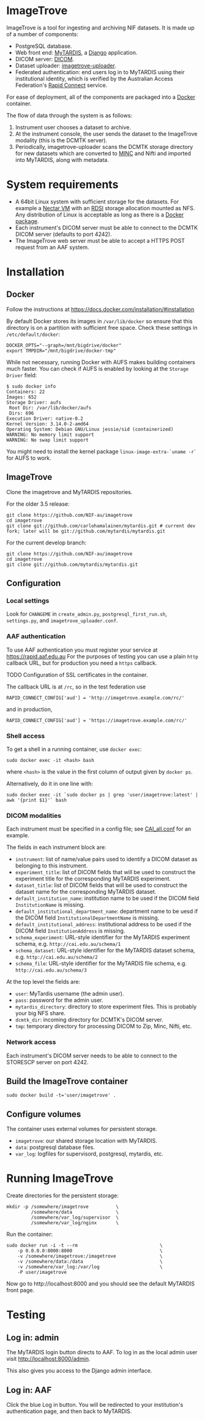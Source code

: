 # ImageTrove

ImageTrove is a tool for ingesting and archiving NIF datasets. It is made up of a number of components:

* PostgreSQL database.
* Web front end: [MyTARDIS](http://mytardis.org/), a [Django](https://www.djangoproject.com/) application.
* DICOM server: [DICOM](http://dicom.offis.de/dcmtk.php.en).
* Dataset uploader: [imagetrove-uploader](https://github.com/NIF-au/imagetrove-uploader).
* Federated authentication: end users log in to MyTARDIS using their institutional identity, which is verified by
  the Australian Access Federation's [Rapid Connect](https://rapid.aaf.edu.au) service.

For ease of deployment, all of the components are packaged into a [Docker](https://www.docker.com/) container.

The flow of data through the system is as follows:

1. Instrument user chooses a dataset to archive.
2. At the instrument console, the user sends the dataset to the ImageTrove modality (this is the DCMTK server).
3. Periodically, imagetrove-uploader scans the DCMTK storage directory for new datasets which are converted to [MINC](http://www.bic.mni.mcgill.ca/ServicesSoftware/MINC) and Nifti and imported into MyTARDIS, along with metadata.

# System requirements

* A 64bit Linux system with sufficient storage for the
datasets. For example a [Nectar VM](http://nectar.org.au/) with an
[RDSI](https://www.rdsi.edu.au/) storage allocation mounted as NFS. Any
distribution of Linux is acceptable as long as there is a [Docker package](https://docs.docker.com/installation/#installation).
* Each instrument's DICOM server must be able to connect to the DCMTK DICOM server (defaults to port 4242).
* The ImageTrove web server must be able to accept a HTTPS POST request from an AAF system.

# Installation

## Docker

Follow the instructions at https://docs.docker.com/installation/#installation

By default Docker stores its images in ```/var/lib/docker``` so ensure that this
directory is on a partition with sufficient free space. Check these settings in ```/etc/default/docker```:

    DOCKER_OPTS="--graph=/mnt/bigdrive/docker"
    export TMPDIR="/mnt/bigdrive/docker-tmp"

While not necessary, running Docker with AUFS makes building containers much faster. You can
check if AUFS is enabled by looking at the ```Storage Driver``` field:

    $ sudo docker info
    Containers: 22
    Images: 652
    Storage Driver: aufs
     Root Dir: /var/lib/docker/aufs
     Dirs: 696
    Execution Driver: native-0.2
    Kernel Version: 3.14.0-2-amd64
    Operating System: Debian GNU/Linux jessie/sid (containerized)
    WARNING: No memory limit support
    WARNING: No swap limit support

You might need to install the kernel package ```linux-image-extra-`uname -r` ``` for AUFS to work.
## ImageTrove

Clone the imagetrove and MyTARDIS repositories.

For the older 3.5 release:

    git clone https://github.com/NIF-au/imagetrove
    cd imagetrove
    git clone git://github.com/carlohamalainen/mytardis.git # current dev fork; later will be git://github.com/mytardis/mytardis.git

For the current develop branch:

    git clone https://github.com/NIF-au/imagetrove
    cd imagetrove
    git clone git://github.com/mytardis/mytardis.git

## Configuration

### Local settings

Look for ```CHANGEME``` in ```create_admin.py```, ```postgresql_first_run.sh```, ```settings.py```, and ```imagetrove_uploader.conf```.

### AAF authentication

To use AAF authentication you must register your service at https://rapid.aaf.edu.au
For the purposes of testing you can use a plain ```http``` callback URL, but for production
you need a ```https``` callback.

TODO Configuration of SSL certificates in the container.

The callback URL is at ```/rc```, so in the test federation use

    RAPID_CONNECT_CONFIG['aud'] = 'http://imagetrove.example.com/rc/'

and in production,

    RAPID_CONNECT_CONFIG['aud'] = 'https://imagetrove.example.com/rc/'

### Shell access

To get a shell in a running container, use ```docker exec```:

    sudo docker exec -it <hash> bash

where ```<hash>``` is the value in the first column of output given by ```docker ps```.

Alternatively, do it in one line with:

    sudo docker exec -it `sudo docker ps | grep 'user/imagetrove:latest' | awk '{print $1}'` bash

### DICOM modalities

Each instrument must be specified in a config file; see [CAI_all.conf](https://github.com/NIF-au/imagetrove-uploader/blob/master/sample_config_files/CAI_all.conf) for an example.

The fields in each instrument block are:

* ```instrument```: list of name/value pairs used to identify a DICOM dataset as belonging to this instrument.
* ```experiment_title```: list of DICOM fields that will be used to construct the experiment title for the corresponding MyTARDIS experiment.
* ```dataset_title```: list of DICOM fields that will be used to construct the dataset name for the corresponding MyTARDIS dataset.
* ```default_institution_name```: institution name to be used if the DICOM field ```InstitutionName``` is missing.
* ```default_institutional_department_name```:  department name to be uesd if the DICOM field ```InstitutionalDepartmentName``` is missing.
* ```default_institutional_address```: institutional address to be used if the DICOM field ```InstitutionAddress``` is missing.
* ```schema_experiment```: URL-style identifier for the MyTARDIS experiment schema, e.g. ```http://cai.edu.au/schema/1```
* ```schema_dataset```:    URL-style identifier for the MyTARDIS dataset schema, e.g. ```http://cai.edu.au/schema/2```
* ```schema_file```:       URL-style identifier for the MyTARDIS file schema, e.g. ```http://cai.edu.au/schema/3```

At the top level the fields are:

* ```user```: MyTardis username (the admin user).
* ```pass```: password for the admin user.
* ```mytardis_directory```: directory to store experiment files. This is probably your big NFS share.
* ```dcmtk_dir```: incoming directory for DCMTK's DICOM server.
* ```tmp```: temporary directory for processing DICOM to Zip, Minc, Nifti, etc.

### Network access

Each instrument's DICOM server needs to be able to connect to the
STORESCP server on port 4242.

## Build the ImageTrove container

    sudo docker build -t='user/imagetrove' .

## Configure volumes

The container uses external volumes for persistent storage.

* ```imagetrove```: our shared storage location with MyTARDIS.
* ```data```: postgresql database files.
* ```var_log```: logfiles for supervisord, postgresql, mytardis, etc.

# Running ImageTrove

Create directories for the persistent storage:

    mkdir -p /somewhere/imagetrove          \
             /somewhere/data                \
             /somewhere/var_log/supervisor  \
             /somewhere/var_log/nginx       \

Run the container:

    sudo docker run -i -t --rm                              \
        -p 0.0.0.0:8000:8000                                \
        -v /somewhere/imagetrove:/imagetrove                \
        -v /somewhere/data:/data                            \
        -v /somewhere/var_log:/var/log                      \
        -P user/imagetrove

Now go to http://localhost:8000 and you should see the default MyTARDIS front page.

# Testing

## Log in: admin

The MyTARDIS login button directs to AAF. To log in as the
local admin user visit [http://localhost:8000/admin](http://localhost:8000/admin).

This also gives you access to the Django admin interface.

## Log in: AAF

Click the blue Log in button. You will be redirected to your
institution's authentication page, and then back to MyTARDIS.
